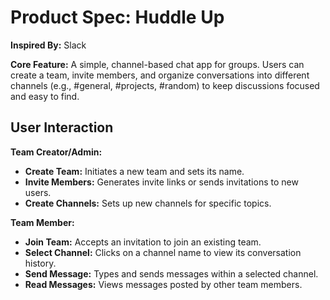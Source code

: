 # Product Spec: Huddle Up

**Inspired By:** Slack

**Core Feature:** A simple, channel-based chat app for groups. Users can create a team, invite members, and organize conversations into different channels (e.g., #general, #projects, #random) to keep discussions focused and easy to find.

## User Interaction

**Team Creator/Admin:**
*   **Create Team:** Initiates a new team and sets its name.
*   **Invite Members:** Generates invite links or sends invitations to new users.
*   **Create Channels:** Sets up new channels for specific topics.

**Team Member:**
*   **Join Team:** Accepts an invitation to join an existing team.
*   **Select Channel:** Clicks on a channel name to view its conversation history.
*   **Send Message:** Types and sends messages within a selected channel.
*   **Read Messages:** Views messages posted by other team members.
